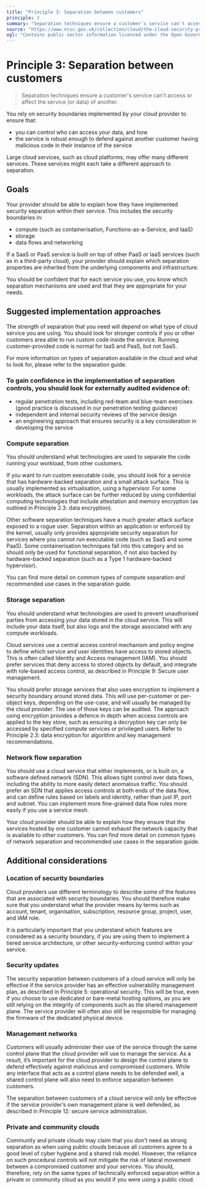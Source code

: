 ```yaml
---
title: "Principle 3: Separation between customers"
principle: 3
summary: "Separation techniques ensure a customer's service can't access or affect the service (or data) of another."
source: "https://www.ncsc.gov.uk/collection/cloud/the-cloud-security-principles/principle-3-separation-between-customers"
ogl: "Contains public sector information licensed under the Open Government Licence v3.0. https://www.nationalarchives.gov.uk/doc/open-government-licence/version/3/"
---
```


# Principle 3: Separation between customers

> Separation techniques ensure a customer's service can't access or affect the service (or data) of another.

You rely on security boundaries implemented by your cloud provider to ensure that:

- you can control who can access your data, and how
- the service is robust enough to defend against another customer having malicious code in their instance of the service

Large cloud services, such as cloud platforms, may offer many different services. These services might each take a different approach to separation.

## Goals

Your provider should be able to explain how they have implemented security separation within their service. This includes the security boundaries in:

- compute (such as containerisation, Functions-as-a-Service, and IaaS)
- storage
- data flows and networking

If a SaaS or PaaS service is built on top of other PaaS or IaaS services (such as in a third-party cloud), your provider should explain which separation properties are inherited from the underlying components and infrastructure.

You should be confident that for each service you use, you know which separation mechanisms are used and that they are appropriate for your needs.

## Suggested implementation approaches

The strength of separation that you need will depend on what type of cloud service you are using. You should look for stronger controls if you or other customers area able to run custom code inside the service. Running customer-provided code is normal for IaaS and PaaS, but not SaaS.

For more information on types of separation available in the cloud and what to look for, please refer to the separation guide.

### To gain confidence in the implementation of separation controls, you should look for externally audited evidence of:

- regular penetration tests, including red-team and blue-team exercises (good practice is discussed in our penetration testing guidance)
- independent and internal security reviews of the service design
- an engineering approach that ensures security is a key consideration in developing the service

### Compute separation

You should understand what technologies are used to separate the code running your workload, from other customers.

If you want to run custom executable code, you should look for a service that has hardware-backed separation and a small attack surface. This is usually implemented as virtualisation, using a hypervisor. For some workloads, the attack surface can be further reduced by using confidential computing technologies that include attestation and memory encryption (as outlined in Principle 2.3: data encryption).

Other software separation techniques have a much greater attack surface exposed to a rogue user. Separation within an application or enforced by the kernel, usually only provides appropriate security separation for services where you cannot run executable code (such as SaaS and some PaaS). Some containerisation techniques fall into this category and so should only be used for functional separation, if not also backed by hardware-backed separation (such as a Type 1 hardware-backed hypervisor).

You can find more detail on common types of compute separation and recommended use cases in the separation guide.

### Storage separation

You should understand what technologies are used to prevent unauthorised parties from accessing your data stored in the cloud service. This will include your data itself, but also logs and the storage associated with any compute workloads.

Cloud services use a central access control mechanism and policy engine to define which service and user identities have access to stored objects. This is often called Identity and Access management (IAM). You should prefer services that deny access to stored objects by default, and integrate with role-based access control, as described in Principle 9: Secure user management.

You should prefer storage services that also uses encryption to implement a security boundary around stored data. This will use per-customer or per-object keys, depending on the use-case, and will usually be managed by the cloud provider. The use of those keys can be audited. The approach using encryption provides a defence in depth when access controls are applied to the key store, such as ensuring a decryption key can only be accessed by specified compute services or privileged users. Refer to Principle 2.3: data encryption for algorithm and key management recommendations.

### Network flow separation

You should use a cloud service that either implements, or is built on, a software defined network (SDN). This allows tight control over data flows, including the ability to more easily detect anomalous traffic. You should prefer an SDN that applies access controls at both ends of the data flow, and can define rules based on labels and identity, rather than just IP, port and subnet. You can implement more fine-grained data flow rules more easily if you use a service mesh.

Your cloud provider should be able to explain how they ensure that the services hosted by one customer cannot exhaust the network capacity that is available to other customers. You can find more detail on common types of network separation and recommended use cases in the separation guide.

## Additional considerations

### Location of security boundaries

Cloud providers use different terminology to describe some of the features that are associated with security boundaries. You should therefore make sure that you understand what the provider means by terms such as account, tenant, organisation, subscription, resource group, project, user, and IAM role.

It is particularly important that you understand which features are considered as a security boundary, if you are using them to implement a tiered service architecture, or other security-enforcing control within your service.

### Security updates

The security separation between customers of a cloud service will only be effective if the service provider has an effective vulnerability management plan, as described in Principle 5: operational security. This will be true, even if you choose to use dedicated or bare-metal hosting options, as you are still relying on the integrity of components such as the shared management plane. The service provider will often also still be responsible for managing the firmware of the dedicated physical device.

### Management networks

Customers will usually administer their use of the service through the same control plane that the cloud provider will use to manage the service. As a result, it’s important for the cloud provider to design the control plane to defend effectively against malicious and compromised customers. While any interface that acts as a control plane needs to be defended well, a shared control plane will also need to enforce separation between customers.

The separation between customers of a cloud service will only be effective if the service provider’s own management plane is well defended, as described in Principle 12: secure service administration.

### Private and community clouds

Community and private clouds may claim that you don't need as strong separation as when using public clouds because all customers agree to a good level of cyber hygiene and a shared risk model. However, the reliance on such procedural controls will not mitigate the risk of lateral movement between a compromised customer and your services. You should, therefore, rely on the same types of technically enforced separation within a private or community cloud as you would if you were using a public cloud.
